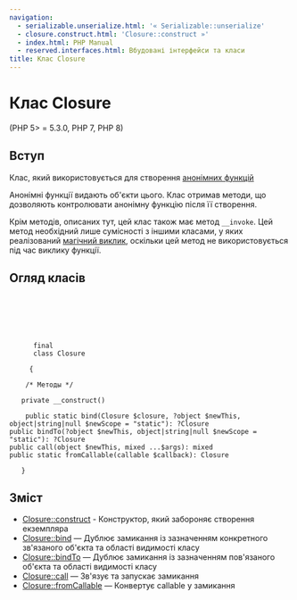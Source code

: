 ```yaml
---
navigation:
  - serializable.unserialize.html: '« Serializable::unserialize'
  - closure.construct.html: 'Closure::construct »'
  - index.html: PHP Manual
  - reserved.interfaces.html: Вбудовані інтерфейси та класи
title: Клас Closure
---
```

# Клас Closure

(PHP 5> = 5.3.0, PHP 7, PHP 8)

## Вступ

Клас, який використовується для створення [анонімних функцій](functions.anonymous.html)

Анонімні функції видають об'єкти цього. Клас отримав методи, що дозволяють контролювати анонімну функцію після її створення.

Крім методів, описаних тут, цей клас також має метод `__invoke`. Цей метод необхідний лише сумісності з іншими класами, у яких реалізований [магічний виклик](language.oop5.magic.html#language.oop5.magic.invoke), оскільки цей метод не використовується під час виклику функції.

## Огляд класів

```classsynopsis

     
    

    
     
      final
      class Closure
     
     {

    /* Методы */
    
   private __construct()

    public static bind(Closure $closure, ?object $newThis, object|string|null $newScope = "static"): ?Closure
public bindTo(?object $newThis, object|string|null $newScope = "static"): ?Closure
public call(object $newThis, mixed ...$args): mixed
public static fromCallable(callable $callback): Closure

   }
```

## Зміст

-   [Closure::construct](closure.construct.html) - Конструктор, який забороняє створення екземпляра
-   [Closure::bind](closure.bind.html) — Дублює замикання із зазначенням конкретного зв'язаного об'єкта та області видимості класу
-   [Closure::bindTo](closure.bindto.html) — Дублює замикання із зазначенням пов'язаного об'єкта та області видимості класу
-   [Closure::call](closure.call.html) — Зв'язує та запускає замикання
-   [Closure::fromCallable](closure.fromcallable.html) — Конвертує callable у замикання
